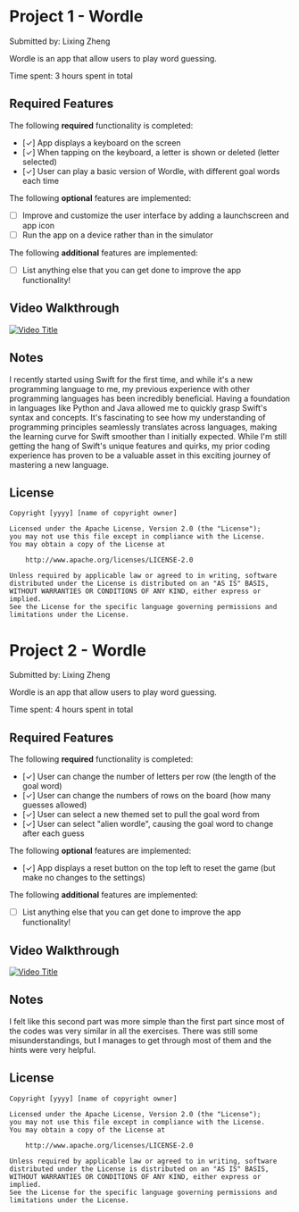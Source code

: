 # Project 1 - Wordle

Submitted by: Lixing Zheng

Wordle is an app that allow users to play word guessing. 

Time spent: 3 hours spent in total

## Required Features

The following **required** functionality is completed:

- [✓] App displays a keyboard on the screen
- [✓] When tapping on the keyboard, a letter is shown or deleted (letter selected)
- [✓] User can play a basic version of Wordle, with different goal words each time

The following **optional** features are implemented:

- [ ] Improve and customize the user interface by adding a launchscreen and app icon
- [ ] Run the app on a device rather than in the simulator

The following **additional** features are implemented:

- [ ] List anything else that you can get done to improve the app functionality!

## Video Walkthrough
[![Video Title](http://img.youtube.com/vi/9pJIkaKjtWU/0.jpg)](http://www.youtube.com/watch?v=9pJIkaKjtWU)



## Notes

I recently started using Swift for the first time, and while it's a new programming language to me, my previous experience with other programming languages has been incredibly beneficial. Having a foundation in languages like Python and Java allowed me to quickly grasp Swift's syntax and concepts. It's fascinating to see how my understanding of programming principles seamlessly translates across languages, making the learning curve for Swift smoother than I initially expected. While I'm still getting the hang of Swift's unique features and quirks, my prior coding experience has proven to be a valuable asset in this exciting journey of mastering a new language.

## License

    Copyright [yyyy] [name of copyright owner]

    Licensed under the Apache License, Version 2.0 (the "License");
    you may not use this file except in compliance with the License.
    You may obtain a copy of the License at

        http://www.apache.org/licenses/LICENSE-2.0

    Unless required by applicable law or agreed to in writing, software
    distributed under the License is distributed on an "AS IS" BASIS,
    WITHOUT WARRANTIES OR CONDITIONS OF ANY KIND, either express or implied.
    See the License for the specific language governing permissions and
    limitations under the License.


# Project 2 - Wordle

Submitted by: Lixing Zheng

Wordle is an app that allow users to play word guessing. 

Time spent: 4 hours spent in total

## Required Features

The following **required** functionality is completed:

- [✓] User can change the number of letters per row (the length of the goal word)
- [✓] User can change the numbers of rows on the board (how many guesses allowed)
- [✓] User can select a new themed set to pull the goal word from
- [✓] User can select "alien wordle", causing the goal word to change after each guess


The following **optional** features are implemented:

- [✓] App displays a reset button on the top left to reset the game (but make no changes to the settings)

The following **additional** features are implemented:

- [ ] List anything else that you can get done to improve the app functionality!

## Video Walkthrough

[![Video Title](http://img.youtube.com/vi/y7I4ONFTnx4/0.jpg)](http://www.youtube.com/watch?v=y7I4ONFTnx4)


## Notes

I felt like this second part was more simple than the first part since most of the codes was very similar in all the exercises. There was still some misunderstandings, but I manages to get through most of them and the hints were very helpful. 

## License

    Copyright [yyyy] [name of copyright owner]

    Licensed under the Apache License, Version 2.0 (the "License");
    you may not use this file except in compliance with the License.
    You may obtain a copy of the License at

        http://www.apache.org/licenses/LICENSE-2.0

    Unless required by applicable law or agreed to in writing, software
    distributed under the License is distributed on an "AS IS" BASIS,
    WITHOUT WARRANTIES OR CONDITIONS OF ANY KIND, either express or implied.
    See the License for the specific language governing permissions and
    limitations under the License.
